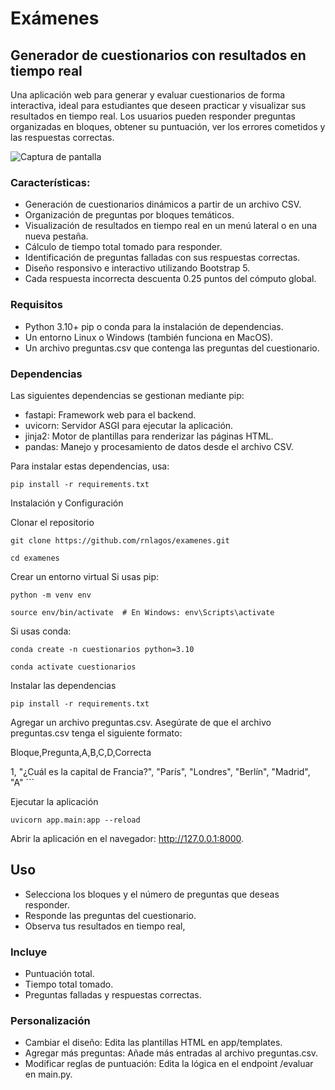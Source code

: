 # Exámenes
## Generador de cuestionarios con resultados en tiempo real

Una aplicación web para generar y evaluar cuestionarios de forma interactiva, ideal para estudiantes que deseen practicar y visualizar sus resultados en tiempo real. Los usuarios pueden responder preguntas organizadas en bloques, obtener su puntuación, ver los errores cometidos y las respuestas correctas.

![Captura de pantalla](https://rnlagos.com/images/ksnip_20241204-144309.png)

### Características:

- Generación de cuestionarios dinámicos a partir de un archivo CSV.
- Organización de preguntas por bloques temáticos.
- Visualización de resultados en tiempo real en un menú lateral o en una nueva pestaña.
- Cálculo de tiempo total tomado para responder.
- Identificación de preguntas falladas con sus respuestas correctas.
- Diseño responsivo e interactivo utilizando Bootstrap 5.
- Cada respuesta incorrecta descuenta 0.25 puntos del cómputo global.

### Requisitos

- Python 3.10+ pip o conda para la instalación de dependencias.
- Un entorno Linux o Windows (también funciona en MacOS).
- Un archivo preguntas.csv que contenga las preguntas del cuestionario.

### Dependencias

Las siguientes dependencias se gestionan mediante pip:

- fastapi: Framework web para el backend.
- uvicorn: Servidor ASGI para ejecutar la aplicación.
- jinja2: Motor de plantillas para renderizar las páginas HTML.
- pandas: Manejo y procesamiento de datos desde el archivo CSV.

Para instalar estas dependencias, usa:

`pip install -r requirements.txt`

Instalación y Configuración

Clonar el repositorio

`git clone https://github.com/rnlagos/examenes.git`  

`cd examenes`

Crear un entorno virtual Si usas pip:

`python -m venv env`  

`source env/bin/activate  # En Windows: env\Scripts\activate`

Si usas conda:

`conda create -n cuestionarios python=3.10`  

`conda activate cuestionarios`

Instalar las dependencias

`pip install -r requirements.txt`

Agregar un archivo preguntas.csv. Asegúrate de que el archivo preguntas.csv tenga el siguiente formato:

Bloque,Pregunta,A,B,C,D,Correcta

1, "¿Cuál es la capital de Francia?", "París", "Londres", "Berlín", "Madrid", "A" ```

Ejecutar la aplicación

`uvicorn app.main:app --reload`

Abrir la aplicación en el navegador: http://127.0.0.1:8000.

## Uso

- Selecciona los bloques y el número de preguntas que deseas responder.
- Responde las preguntas del cuestionario.
- Observa tus resultados en tiempo real,

### Incluye

- Puntuación total.
- Tiempo total tomado.
- Preguntas falladas y respuestas correctas.

### Personalización

- Cambiar el diseño: Edita las plantillas HTML en app/templates.
- Agregar más preguntas: Añade más entradas al archivo preguntas.csv.
- Modificar reglas de puntuación: Edita la lógica en el endpoint /evaluar en main.py.
